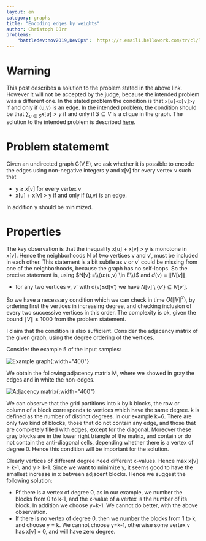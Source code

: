 ```yaml
---
layout: en
category: graphs
title: "Encoding edges by weights"
author: Christoph Dürr
problems:
    "battledev:nov2019,DevOps":  https://r.email1.hellowork.com/tr/cl/ltXrRbtTi9k-rr4pmNMgd-gwMfqWwikSutVdUS3j0H75avh-cv38HxRPVPsz2GNmmDF3m8J2A7oGQXx-GO5VapKBz66KeJXCJenx8ByhAYbMgHzufaipyjTDHit-p8Y1VPDgFAUBfQC1VGDLCrXBNnWCRBdWtgC_q4im7XXFNzsJfi24CN9e11cNs2_IfaTua5ItxhkYATp-EhLXeX6Rmw
---
```


# Warning

This post describes a solution to the problem stated in the above link. However it will not be accepted by the judge, because the intended problem was a different one.  In the stated problem the condition is that `x[u]+x[v]>y` if and only if (u,v) is an edge. In the intended problem, the condition should be that $\sum_{u\in S} x[u] > y$ if and only if $S\subseteq V$ is a clique in the graph. The solution to the intended problem is described [here](http://citeseerx.ist.psu.edu/viewdoc/download?doi=10.1.1.228.76&rep=rep1&type=pdf).

# Problem statememt

Given an undirected graph G(V,E), we ask whether it is possible to encode the edges using non-negative integers y and x[v] for every vertex v such that

- y ≥ x[v] for every vertex v
- x[u] + x[v] > y if and only if (u,v) is an edge.

In addition y should be minimized.

# Properties

The key observation is that the inequality x[u] + x[v] > y is monotone in x[v]. Hence the neighborhoods N of two vertices v and v', must be included in each other. This statement is a bit subtle as v or v' could be missing from one of the neighborhoods, because the graph has no self-loops. So the precise statement is, using $N[v]:=\\{u:(u,v) \in E\\}$ and $d(v)=\|N[v]\|$,

- for any two vertices v, v' with d(v)≤d(v') we have $N[v]\setminus\{v'\} \subseteq N[v']$.

So we have a necessary condition which we can check in time $O(\|V\|^2)$, by ordering first the vertices in increasing degree, and checking inclusion of every two successive vertices in this order. The complexity is ok, given the bound $\|V\|\leq 1000$ from the problem statement.

I claim that the condition is also sufficient. Consider the adjacency matrix of the given graph, using the degree ordering of the vertices. 

Consider the example 5 of the input samples: 

![Example graph]({{site.images}}battledev2019_devops.svg){:width="400"}

We obtain the following adjacency matrix M, where we showed in gray the edges and in white the non-edges. 

![Adjacency matrix]({{site.images}}battledev2019_devops_matrix.svg){:width="400"}

We can observe that the grid partitions into k by k blocks, the row or column of a block corresponds to vertices which have the same degree. k is defined as the number of distinct degrees. In our example k=6. There are only two kind of blocks, those that do not contain any edge, and those that are completely filled with edges, except for the diagonal.  Moreover these gray blocks are in the lower right triangle of the matrix, and contain or do not contain the anti-diagonal cells, depending whether there is a vertex of degree 0. Hence this condition will be important for the solution.

Clearly vertices of different degree need different x-values. Hence max x[v] ≥ k-1, and y ≥ k-1. Since we want to minimize y, it seems good to have the smallest increase in x between adjacent blocks. Hence we suggest the following solution:

- Ff there is a vertex of degree 0, as in our example, we number the blocks from 0 to k-1, and the x-value of a vertex is the number of its block. In addition we choose y=k-1. We cannot do better, with the above observation.
- If there is no vertex of degree 0, then we number the blocks from 1 to k, and choose y = k. We cannot choose y=k-1, otherwise some vertex v has x[v] = 0, and will have zero degree.

